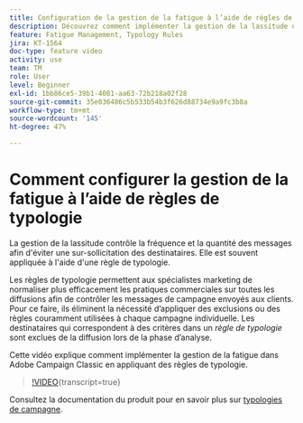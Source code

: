 ```yaml
---
title: Configuration de la gestion de la fatigue à l’aide de règles de typologie dans Adobe Campaign Classic
description: Découvrez comment implémenter la gestion de la lassitude en appliquant des règles de typologie.
feature: Fatigue Management, Typology Rules
jira: KT-1564
doc-type: feature video
activity: use
team: TM
role: User
level: Beginner
exl-id: 1bb86ce5-39b1-4081-aa63-72b218a02f28
source-git-commit: 35e036486c5b533b54b3f626d88734e9a9fc3b8a
workflow-type: tm+mt
source-wordcount: '145'
ht-degree: 47%

---
```


# Comment configurer la gestion de la fatigue à l’aide de règles de typologie

La gestion de la lassitude contrôle la fréquence et la quantité des messages afin d&#39;éviter une sur-sollicitation des destinataires. Elle est souvent appliquée à l&#39;aide d&#39;une règle de typologie.

Les règles de typologie permettent aux spécialistes marketing de normaliser plus efficacement les pratiques commerciales sur toutes les diffusions afin de contrôler les messages de campagne envoyés aux clients. Pour ce faire, ils éliminent la nécessité d’appliquer des exclusions ou des règles couramment utilisées à chaque campagne individuelle. Les destinataires qui correspondent à des critères dans un *règle de typologie* sont exclues de la diffusion lors de la phase d’analyse.

Cette vidéo explique comment implémenter la gestion de la fatigue dans Adobe Campaign Classic en appliquant des règles de typologie.

>[!VIDEO](https://video.tv.adobe.com/v/25090?quality=12&learn=on){transcript=true}

Consultez la documentation du produit pour en savoir plus sur [typologies de campagne](https://experienceleague.adobe.com/docs/campaign-classic/using/orchestrating-campaigns/campaign-optimization/about-campaign-typologies.html?lang=fr).
